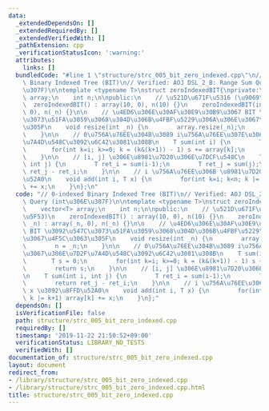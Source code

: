 ```yaml
---
data:
  _extendedDependsOn: []
  _extendedRequiredBy: []
  _extendedVerifiedWith: []
  _pathExtension: cpp
  _verificationStatusIcon: ':warning:'
  attributes:
    links: []
  bundledCode: "#line 1 \"structure/strc_005_bit_zero_indexed.cpp\"\n// 0-indexed\
    \ Binary Indexed Tree (BIT)\n// Verified: AOJ DSL_2_B: Range Sum Query (int\u306E\
    \u307F)\n\ntemplate <typename T>\nstruct zeroIndexedBIT{\nprivate:\n    vector<T>\
    \ array;\n    int n;\n\npublic:\n    // \u521D\u671F\u5316 (\u9069\u5F53)\n  \
    \  zeroIndexedBIT() : array(10, 0), n(10) {}\n    zeroIndexedBIT(int _n) : array(_n,\
    \ 0), n(_n) {}\n\n    // \u4ED6\u306E\u30AF\u30E9\u30B9\u3067 BIT \u3092\u547C\
    \u3073\u51FA\u3059\u3068\u304D\u306B\u4FBF\u5229\u306A\u306E\u3067\u4F5C\u3063\
    \u305F\n    void resize(int _n) {\n        array.resize(_n);\n        n = _n;\n\
    \    }\n\n    // 0\u756A\u76EE\u304B\u3089 i\u756A\u76EE\u307E\u3067\u306E\u7D2F\
    \u7A4D\u548C\u3092\u6C42\u3081\u308B\n    T sum(int i) {\n        T s = 0;\n \
    \       for(int k=i; k>=0; k = (k&(k+1)) - 1) s += array[k];\n        return s;\n\
    \    }\n\n    // [i, j] \u306E\u8981\u7D20\u306E\u7DCF\u548C\n    T sum(int i,\
    \ int j) {\n        T ret_i = sum(i-1);\n        T ret_j = sum(j);\n        return\
    \ ret_j - ret_i;\n    }\n\n    // i \u756A\u76EE\u306B \u8981\u7D20 x \u3092\u8FFD\
    \u52A0\n    void add(int i, T x) {\n        for(int k=i; k<n; k |= k+1) array[k]\
    \ += x;\n    }\n};\n"
  code: "// 0-indexed Binary Indexed Tree (BIT)\n// Verified: AOJ DSL_2_B: Range Sum\
    \ Query (int\u306E\u307F)\n\ntemplate <typename T>\nstruct zeroIndexedBIT{\nprivate:\n\
    \    vector<T> array;\n    int n;\n\npublic:\n    // \u521D\u671F\u5316 (\u9069\
    \u5F53)\n    zeroIndexedBIT() : array(10, 0), n(10) {}\n    zeroIndexedBIT(int\
    \ _n) : array(_n, 0), n(_n) {}\n\n    // \u4ED6\u306E\u30AF\u30E9\u30B9\u3067\
    \ BIT \u3092\u547C\u3073\u51FA\u3059\u3068\u304D\u306B\u4FBF\u5229\u306A\u306E\
    \u3067\u4F5C\u3063\u305F\n    void resize(int _n) {\n        array.resize(_n);\n\
    \        n = _n;\n    }\n\n    // 0\u756A\u76EE\u304B\u3089 i\u756A\u76EE\u307E\
    \u3067\u306E\u7D2F\u7A4D\u548C\u3092\u6C42\u3081\u308B\n    T sum(int i) {\n \
    \       T s = 0;\n        for(int k=i; k>=0; k = (k&(k+1)) - 1) s += array[k];\n\
    \        return s;\n    }\n\n    // [i, j] \u306E\u8981\u7D20\u306E\u7DCF\u548C\
    \n    T sum(int i, int j) {\n        T ret_i = sum(i-1);\n        T ret_j = sum(j);\n\
    \        return ret_j - ret_i;\n    }\n\n    // i \u756A\u76EE\u306B \u8981\u7D20\
    \ x \u3092\u8FFD\u52A0\n    void add(int i, T x) {\n        for(int k=i; k<n;\
    \ k |= k+1) array[k] += x;\n    }\n};"
  dependsOn: []
  isVerificationFile: false
  path: structure/strc_005_bit_zero_indexed.cpp
  requiredBy: []
  timestamp: '2019-11-22 21:50:52+09:00'
  verificationStatus: LIBRARY_NO_TESTS
  verifiedWith: []
documentation_of: structure/strc_005_bit_zero_indexed.cpp
layout: document
redirect_from:
- /library/structure/strc_005_bit_zero_indexed.cpp
- /library/structure/strc_005_bit_zero_indexed.cpp.html
title: structure/strc_005_bit_zero_indexed.cpp
---
```

